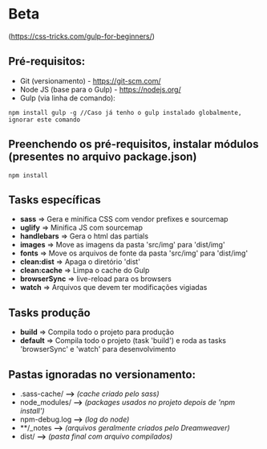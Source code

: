 # Beta #
(https://css-tricks.com/gulp-for-beginners/)

## Pré-requisitos: ##
* Git (versionamento) - https://git-scm.com/
* Node JS (base para o Gulp) - https://nodejs.org/
* Gulp (via linha de comando):
```
npm install gulp -g //Caso já tenho o gulp instalado globalmente, ignorar este comando
```

## Preenchendo os pré-requisitos, instalar módulos (presentes no arquivo package.json) ##
```
npm install
```

## Tasks específicas ##
* **sass**        => Gera e minifica CSS com vendor prefixes e sourcemap
* **uglify**      => Minifica JS com sourcemap
* **handlebars**  => Gera o html das partials
* **images**      => Move as imagens da pasta 'src/img' para 'dist/img'
* **fonts**       => Move os arquivos de fonte da pasta 'src/img' para 'dist/img'
* **clean:dist**  => Apaga o diretório 'dist'
* **clean:cache** => Limpa o cache do Gulp
* **browserSync** => live-reload para os browsers
* **watch**       => Arquivos que devem ter modificações vigiadas

## Tasks produção ##
* **build**       => Compila todo o projeto para produção
* **default**     => Compila todo o projeto (task 'build') e roda as tasks 'browserSync' e 'watch' para desenvolvimento

## Pastas ignoradas no versionamento: ##
* .sass-cache/ **-->** *(cache criado pelo sass)*
* node_modules/ **-->** *(packages usados no projeto depois de 'npm install')*
* npm-debug.log **-->** *(log do node)*
* \*\*/_notes **-->** *(arquivos geralmente criados pelo Dreamweaver)*
* dist/ **-->** *(pasta final com arquivo compilados)*